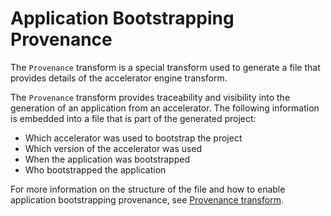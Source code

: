 # Application Bootstrapping Provenance

The `Provenance` transform is a special transform used to generate a file that
provides details of the accelerator engine transform.

The `Provenance` transform provides traceability and visibility into the generation of an application from an accelerator. The following information is embedded into a file that is part of the generated project:

- Which accelerator was used to bootstrap the project
- Which version of the accelerator was used
- When the application was bootstrapped
- Who bootstrapped the application

For more information on the structure of the file and how to enable application bootstrapping provenance, see [Provenance transform](creating-accelerators/transforms/provenance.hbs.md).